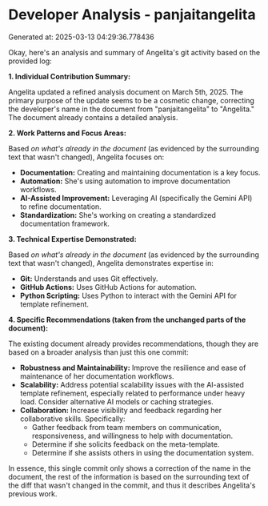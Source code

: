 # Developer Analysis - panjaitangelita
Generated at: 2025-03-13 04:29:36.778436

Okay, here's an analysis and summary of Angelita's git activity based on the provided log:

**1. Individual Contribution Summary:**

Angelita updated a refined analysis document on March 5th, 2025. The primary purpose of the update seems to be a cosmetic change, correcting the developer's name in the document from "panjaitangelita" to "Angelita."  The document already contains a detailed analysis.

**2. Work Patterns and Focus Areas:**

Based *on what's already in the document* (as evidenced by the surrounding text that wasn't changed), Angelita focuses on:

*   **Documentation:**  Creating and maintaining documentation is a key focus.
*   **Automation:**  She's using automation to improve documentation workflows.
*   **AI-Assisted Improvement:** Leveraging AI (specifically the Gemini API) to refine documentation.
*   **Standardization:**  She's working on creating a standardized documentation framework.

**3. Technical Expertise Demonstrated:**

Based *on what's already in the document* (as evidenced by the surrounding text that wasn't changed), Angelita demonstrates expertise in:

*   **Git:** Understands and uses Git effectively.
*   **GitHub Actions:** Uses GitHub Actions for automation.
*   **Python Scripting:** Uses Python to interact with the Gemini API for template refinement.

**4. Specific Recommendations (taken from the unchanged parts of the document):**

The existing document already provides recommendations, though they are based on a broader analysis than just this one commit:

*   **Robustness and Maintainability:** Improve the resilience and ease of maintenance of her documentation workflows.
*   **Scalability:**  Address potential scalability issues with the AI-assisted template refinement, especially related to performance under heavy load.  Consider alternative AI models or caching strategies.
*   **Collaboration:**  Increase visibility and feedback regarding her collaborative skills.  Specifically:
    *   Gather feedback from team members on communication, responsiveness, and willingness to help with documentation.
    *   Determine if she solicits feedback on the meta-template.
    *   Determine if she assists others in using the documentation system.

In essence, this single commit only shows a correction of the name in the document, the rest of the information is based on the surrounding text of the diff that wasn't changed in the commit, and thus it describes Angelita's previous work.

